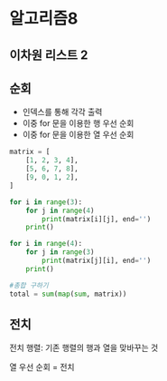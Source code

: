 # 알고리즘8

## 이차원 리스트 2

## 순회

-   인덱스를 통해 각각 출력
-   이중 for 문을 이용한 행 우선 순회
-   이중 for 문을 이용한 열 우선 순회

```python
matrix = [
	[1, 2, 3, 4],
	[5, 6, 7, 8],
	[9, 0, 1, 2],
]

for i in range(3):
	for j in range(4)
		print(matrix[i][j], end='')
	print()

for i in range(4):
	for j in range(3)
		print(matrix[j][i], end='')
	print()

#총합 구하기
total = sum(map(sum, matrix))

```

## 전치

전치 행렬: 기존 행렬의 행과 열을 맞바꾸는 것

열 우선 순회 = 전치
